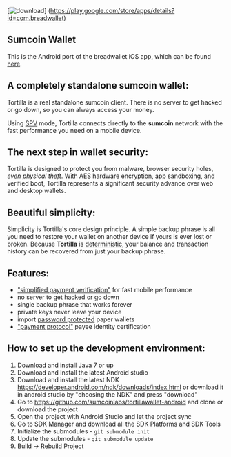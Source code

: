 [![download](/images/icon-google-play.png)]
(https://play.google.com/store/apps/details?id=com.breadwallet)

## Sumcoin Wallet

This is the Android port of the breadwallet iOS app, which can be found [here](https://github.com/breadwallet/breadwallet/).

## A completely standalone sumcoin wallet:

Tortilla is a real standalone sumcoin client. There is no server to get hacked or go down, so you can always access
your money. 

Using [SPV](https://en.bitcoin.it/wiki/Thin_Client_Security#Header-Only_Clients)
mode, Tortilla connects directly to the **sumcoin** network with the fast
performance you need on a mobile device.

## The next step in wallet security:

Tortilla is designed to protect you from malware, browser security holes,
*even physical theft*. With AES hardware encryption, app sandboxing, and verified boot, Tortilla represents a significant security advance over web and desktop wallets.

## Beautiful simplicity:

Simplicity is Tortilla's core design principle. A simple backup phrase is
all you need to restore your wallet on another device if yours is ever lost or
broken.  Because **Tortilla** is [deterministic](https://github.com/bitcoin/bips/blob/master/bip-0032.mediawiki),
your balance and transaction history can be recovered from just your backup phrase.

## Features:

- ["simplified payment verification"](https://github.com/bitcoin/bips/blob/master/bip-0037.mediawiki) for fast mobile performance
- no server to get hacked or go down
- single backup phrase that works forever
- private keys never leave your device
- import [password protected](https://github.com/bitcoin/bips/blob/master/bip-0038.mediawiki) paper wallets
- ["payment protocol"](https://github.com/bitcoin/bips/blob/master/bip-0070.mediawiki) payee identity certification

## How to set up the development environment:
1. Download and install Java 7 or up
2. Download and Install the latest Android studio
3. Download and install the latest NDK https://developer.android.com/ndk/downloads/index.html or download it in android studio by "choosing the NDK" and press "download"
4. Go to https://github.com/sumcoinlabs/tortillawallet-android and clone or download the project
5. Open the project with Android Studio and let the project sync
6. Go to SDK Manager and download all the SDK Platforms and SDK Tools
7. Initialize the submodules - <code>git submodule init</code>
8. Update the submodules - <code>git submodule update</code>
9. Build -> Rebuild Project
